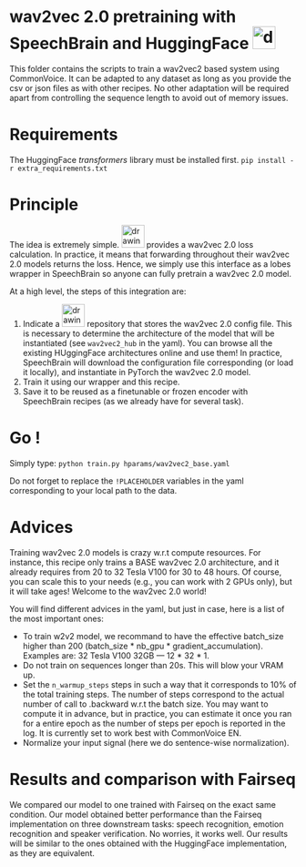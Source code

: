 # wav2vec 2.0 pretraining with SpeechBrain and HuggingFace <img src="https://huggingface.co/front/assets/huggingface_logo.svg" alt="drawing" width="40"/>
This folder contains the scripts to train a wav2vec2 based system using CommonVoice. It can be adapted to any dataset as long as you provide the csv or json files as with other recipes. No other adaptation will be required apart from controlling the sequence length to avoid out of memory issues.

# Requirements
The HuggingFace *transformers* library must be installed first.
`pip install -r extra_requirements.txt`

# Principle
The idea is extremely simple. <img src="https://huggingface.co/front/assets/huggingface_logo.svg" alt="drawing" width="40"/> provides a wav2vec 2.0 loss calculation. In practice, it means that forwarding throughout their wav2vec 2.0 models returns the loss. Hence, we simply use this interface as a lobes wrapper in SpeechBrain so anyone can fully pretrain a wav2vec 2.0 model.

At a high level, the steps of this integration are:
1. Indicate a <img src="https://huggingface.co/front/assets/huggingface_logo.svg" alt="drawing" width="40"/> repository that stores the wav2vec 2.0 config file. This is necessary to determine the architecture of the model that will be instantiated (see `wav2vec2_hub` in the yaml). You can browse all the existing HUggingFace architectures online and use them! In practice, SpeechBrain will download the configuration file corresponding (or load it locally), and instantiate in PyTorch the wav2vec 2.0 model.
2. Train it using our wrapper and this recipe.
3. Save it to be reused as a finetunable or frozen encoder with SpeechBrain recipes (as we already have for several task).

# Go !
Simply type:
`python train.py hparams/wav2vec2_base.yaml`

Do not forget to replace the `!PLACEHOLDER` variables in the yaml corresponding to your local path to the data.

# Advices
Training wav2vec 2.0 models is crazy w.r.t compute resources. For instance, this recipe only trains a BASE wav2vec 2.0 architecture, and it already requires from 20 to 32 Tesla V100 for 30 to 48 hours. Of course, you can scale this to your needs (e.g., you can work with 2 GPUs only), but it will take ages! Welcome to the wav2vec 2.0 world!

You will find different advices in the yaml, but just in case, here is a list of the most important ones:
- To train w2v2 model, we recommand to have the effective batch_size higher than 200 (batch_size * nb_gpu * gradient_accumulation). Examples are: 32 Tesla V100 32GB — 12 * 32 * 1.
- Do not train on sequences longer than 20s. This will blow your VRAM up.
- Set the `n_warmup_steps` steps in such a way that it corresponds to 10% of the total training steps. The number of steps correspond to the actual number of call to .backward w.r.t the batch size. You may want to compute it in advance, but in practice, you can estimate it once you ran for a entire epoch as the number of steps per epoch is reported in the log. It is currently set to work best with CommonVoice EN.
- Normalize your input signal (here we do sentence-wise normalization).

# Results and comparison with Fairseq
We compared our model to one trained with Fairseq on the exact same condition. Our model obtained better performance than the Fairseq implementation on three downstream tasks: speech recognition, emotion recognition and speaker verification. No worries, it works well. Our results will be similar to the ones obtained with the HuggingFace implementation, as they are equivalent.
